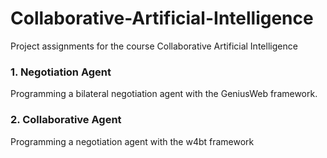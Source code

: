 # Collaborative-Artificial-Intelligence
Project assignments for the course Collaborative Artificial Intelligence

### 1. Negotiation Agent
Programming a bilateral negotiation agent with the GeniusWeb framework.

### 2. Collaborative Agent
Programming a negotiation agent with the w4bt framework
